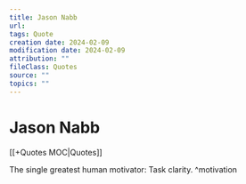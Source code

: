 ```yaml
---
title: Jason Nabb
url: 
tags: Quote
creation date: 2024-02-09
modification date: 2024-02-09
attribution: ""
fileClass: Quotes
source: ""
topics: ""
---
```


# Jason Nabb

[[+Quotes MOC|Quotes]]

The single greatest human motivator: Task clarity. ^motivation
